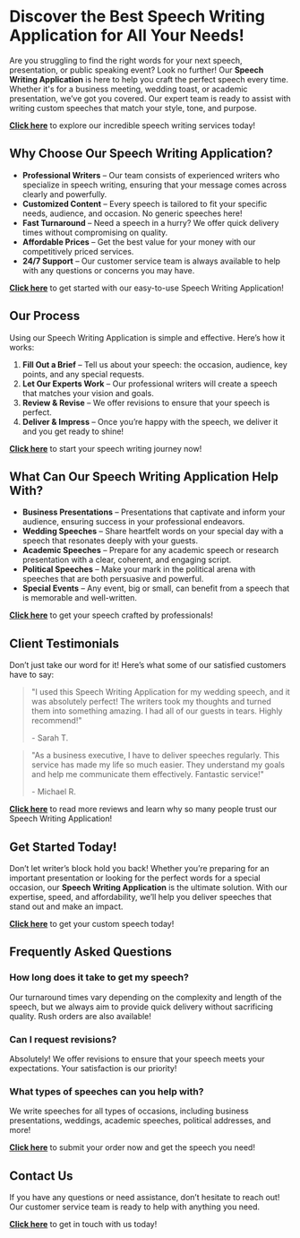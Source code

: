 # Discover the Best Speech Writing Application for All Your Needs!

Are you struggling to find the right words for your next speech, presentation, or public speaking event? Look no further! Our **Speech Writing Application** is here to help you craft the perfect speech every time. Whether it's for a business meeting, wedding toast, or academic presentation, we’ve got you covered. Our expert team is ready to assist with writing custom speeches that match your style, tone, and purpose.

[**Click here**](https://tinyurl.com/topessay?keyword=speech+writing+application) to explore our incredible speech writing services today!

## Why Choose Our Speech Writing Application?

- **Professional Writers** – Our team consists of experienced writers who specialize in speech writing, ensuring that your message comes across clearly and powerfully.
- **Customized Content** – Every speech is tailored to fit your specific needs, audience, and occasion. No generic speeches here!
- **Fast Turnaround** – Need a speech in a hurry? We offer quick delivery times without compromising on quality.
- **Affordable Prices** – Get the best value for your money with our competitively priced services.
- **24/7 Support** – Our customer service team is always available to help with any questions or concerns you may have.

[**Click here**](https://tinyurl.com/topessay?keyword=speech+writing+application) to get started with our easy-to-use Speech Writing Application!

## Our Process

Using our Speech Writing Application is simple and effective. Here’s how it works:

1. **Fill Out a Brief** – Tell us about your speech: the occasion, audience, key points, and any special requests.
2. **Let Our Experts Work** – Our professional writers will create a speech that matches your vision and goals.
3. **Review & Revise** – We offer revisions to ensure that your speech is perfect.
4. **Deliver & Impress** – Once you’re happy with the speech, we deliver it and you get ready to shine!

[**Click here**](https://tinyurl.com/topessay?keyword=speech+writing+application) to start your speech writing journey now!

## What Can Our Speech Writing Application Help With?

- **Business Presentations** – Presentations that captivate and inform your audience, ensuring success in your professional endeavors.
- **Wedding Speeches** – Share heartfelt words on your special day with a speech that resonates deeply with your guests.
- **Academic Speeches** – Prepare for any academic speech or research presentation with a clear, coherent, and engaging script.
- **Political Speeches** – Make your mark in the political arena with speeches that are both persuasive and powerful.
- **Special Events** – Any event, big or small, can benefit from a speech that is memorable and well-written.

[**Click here**](https://tinyurl.com/topessay?keyword=speech+writing+application) to get your speech crafted by professionals!

## Client Testimonials

Don’t just take our word for it! Here’s what some of our satisfied customers have to say:

> "I used this Speech Writing Application for my wedding speech, and it was absolutely perfect! The writers took my thoughts and turned them into something amazing. I had all of our guests in tears. Highly recommend!"
> 
> <footer>- Sarah T.</footer>

> "As a business executive, I have to deliver speeches regularly. This service has made my life so much easier. They understand my goals and help me communicate them effectively. Fantastic service!"
> 
> <footer>- Michael R.</footer>

[**Click here**](https://tinyurl.com/topessay?keyword=speech+writing+application) to read more reviews and learn why so many people trust our Speech Writing Application!

## Get Started Today!

Don’t let writer’s block hold you back! Whether you’re preparing for an important presentation or looking for the perfect words for a special occasion, our **Speech Writing Application** is the ultimate solution. With our expertise, speed, and affordability, we’ll help you deliver speeches that stand out and make an impact.

[**Click here**](https://tinyurl.com/topessay?keyword=speech+writing+application) to get your custom speech today!

## Frequently Asked Questions

### How long does it take to get my speech?

Our turnaround times vary depending on the complexity and length of the speech, but we always aim to provide quick delivery without sacrificing quality. Rush orders are also available!

### Can I request revisions?

Absolutely! We offer revisions to ensure that your speech meets your expectations. Your satisfaction is our priority!

### What types of speeches can you help with?

We write speeches for all types of occasions, including business presentations, weddings, academic speeches, political addresses, and more!

[**Click here**](https://tinyurl.com/topessay?keyword=speech+writing+application) to submit your order now and get the speech you need!

## Contact Us

If you have any questions or need assistance, don’t hesitate to reach out! Our customer service team is ready to help with anything you need.

[**Click here**](https://tinyurl.com/topessay?keyword=speech+writing+application) to get in touch with us today!
